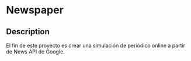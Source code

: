 # Newspaper

## Description

El fin de este proyecto es crear una simulación de periódico online a partir de News API de Google.